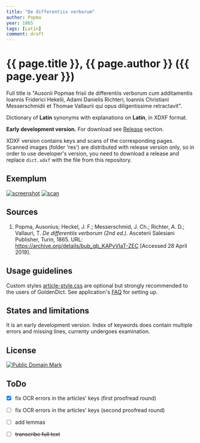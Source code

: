 ```yaml
---
title: "De differentiis verborum"
author: Popma
year: 1865
tags: [Latin]
comment: draft
---
```

# {{ page.title }}, {{ page.author }} ({{ page.year }})

Full title is "Ausonii Popmae frisii de differentiis verborum cum additamentis Ioannis Friderici Hekelii, Adami Danielis Richteri, Ioannis Christiani Messerschmidii et Thomae Vallaurii qui opus diligentissime retractavit".

Dictionary of **Latin** synonyms with explanations on **Latin**, in XDXF format.

**Early development version.** For download see [Release][3] section.

XDXF version contains keys and scans of the corresponding pages. Scanned images (folder 'res') are distributed with release version only, so in order to use developer's version, you need to download a release and replace `dict.xdxf` with the file from this repository.


## Exemplum

[![screenshot](https://user-images.githubusercontent.com/13879891/56867170-ef537a80-69ea-11e9-9e3e-9ef37277eb2e.png)](https://user-images.githubusercontent.com/13879891/56866527-e363ba80-69e2-11e9-9a65-1f906d3281dd.png) [![scan](https://user-images.githubusercontent.com/13879891/56866696-0b541d80-69e5-11e9-890c-bc63393d294d.png)](http://www.archive.org/stream/bub_gb_KAPvVIaT-ZEC#page/n217/mode/1up)


## Sources

1. Popma, Ausonius; Heckel, J. F.; Messerschmid, J. Ch.; Richter, A. D.; Vallauri, T. _De differentiis verborum (2nd ed.)._ Asceterii Salesiani Publisher, Turin, 1865. URL: <https://archive.org/details/bub_gb_KAPvVIaT-ZEC> \[Accessed 28 April 2019\].


## Usage guidelines

Custom styles [article-style.css][2] are optional but strongly recommended to the users of GoldenDict. See application's [FAQ][1] for setting up.


## States and limitations

It is an early development version. Index of keywords does contain multiple errors and missing lines, currenty undergoes examination.


## License

<a rel="license" href="http://creativecommons.org/publicdomain/mark/1.0/">
<img src="https://licensebuttons.net/p/mark/1.0/88x31.png"
     style="border-style: none;" alt="Public Domain Mark" />
</a>


## ToDo

* [x] fix OCR errors in the articles' keys (first proofread round)
* [ ] fix OCR errors in the articles' keys (second proofread round)
* [ ] add lemmas
* [ ] ~~transcribe full text~~


[1]: http://goldendict.org/wiki/index.php/FAQ#How_do_I_change_the_font_used_for_the_articles.3F_Or_alter_its_appearance_in_any_other_way.3F
[2]: https://github.com/nikita-moor/latin-dictionary/blob/master/utils/article-style.css
[3]: https://github.com/nikita-moor/latin-dictionary/releases

